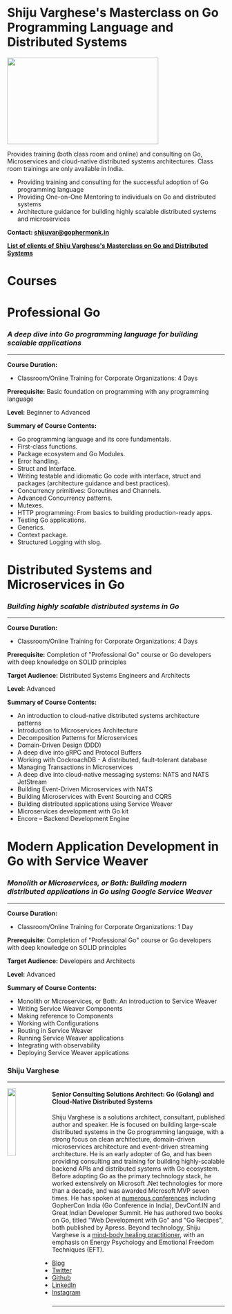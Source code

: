 # Shiju Varghese's Masterclass on Go Programming Language and Distributed Systems
<a href="(https://medium.com/@shijuvar"><img src="https://github.com/shijuvar/shijuvar/blob/master/img/go_red_logo.png" align="center" height="200" width="350" ></a>

Provides training (both class room and online) and consulting on Go, Microservices and cloud-native distributed systems architectures. Class room trainings are only available in India. 

* Providing training and consulting for the successful adoption of Go programming language 
* Providing One-on-One Mentoring to individuals on Go and distributed systems 
* Architecture guidance for building highly scalable distributed systems and microservices

**Contact: shijuvar@gophermonk.in**

**[List of clients of Shiju Varghese's Masterclass on Go and Distributed Systems](https://github.com/shijuvar/shijuvar/blob/master/golang-clients.md)**

# Courses
# Professional Go  
### *A deep dive into Go programming language for building scalable applications*
-------------------------------

**Course Duration:**  
* Classroom/Online Training for Corporate Organizations: 4 Days

**Prerequisite:**  Basic foundation on programming with any programming language

**Level:** Beginner to Advanced 

**Summary of Course Contents:** 
*	Go programming language and its core fundamentals.
*	First-class functions.
* Package ecosystem and Go Modules.
* Error handling.
*	Struct and Interface.
* Writing testable and idiomatic Go code with interface, struct and packages (architecture guidance and best practices).
*	Concurrency primitives: Goroutines and Channels.
*	Advanced Concurrency patterns.
* Mutexes.
* HTTP programming: From basics to building production-ready apps.
*	Testing Go applications.
* Generics.
* Context package.
* Structured Logging with slog.

# Distributed Systems and Microservices in Go
### *Building highly scalable distributed systems in Go*
--------------------------------------------------------
**Course Duration:** 
* Classroom/Online Training for Corporate Organizations: 4 Days

**Prerequisite:**  Completion of "Professional Go" course or Go developers with deep knowledge on SOLID principles 

**Target Audience:** Distributed Systems Engineers and Architects

**Level:** Advanced 

**Summary of Course Contents:**  
* An introduction to cloud-native distributed systems architecture patterns
* Introduction to Microservices Architecture
* Decomposition Patterns for Microservices 
* Domain-Driven Design (DDD)
* A deep dive into gRPC and Protocol Buffers
* Working with CockroachDB - A distributed, fault-tolerant database 
* Managing Transactions in Microservices
* A deep dive into cloud-native messaging systems: NATS and NATS JetStream 
* Building Event-Driven Microservices with NATS
* Building Microservices with Event Sourcing and CQRS
* Building distributed applications using Service Weaver
* Microservices development with Go kit
* Encore – Backend Development Engine

  
# Modern Application Development in Go with Service Weaver
### *Monolith or Microservices, or Both: Building modern distributed applications in Go using Google Service Weaver*  
--------------------------------------------------------
**Course Duration:** 
* Classroom/Online Training for Corporate Organizations: 1 Day

**Prerequisite:**  Completion of "Professional Go" course or Go developers with deep knowledge on SOLID principles 

**Target Audience:** Developers and Architects

**Level:** Advanced 

**Summary of Course Contents:**  
* Monolith or Microservices, or Both: An introduction to Service Weaver
* Writing Service Weaver Components
* Making reference to Components
* Working with Configurations
* Routing in Service Weaver
* Running Service Weaver applications
* Integrating with observability
* Deploying Service Weaver applications


### Shiju Varghese
--------------------------------------------------------

<a href="(https://medium.com/@shijuvar"><img src="https://avatars0.githubusercontent.com/u/1546448" align="left" height="20%" width="20%"></a> 
#### Senior Consulting Solutions Architect: Go (Golang) and Cloud-Native Distributed Systems 
Shiju Varghese is a solutions architect, consultant, published author and speaker. He is focused on building large-scale distributed systems in the Go programming language, with a strong focus on clean architecture, domain-driven microservices architecture and event-driven streaming architecture. He is an early adopter of Go, and has been providing consulting and training for building highly-scalable backend APIs and distributed systems with Go ecosystem. Before adopting Go as the primary technology stack, he worked extensively on Microsoft .Net technologies for more than a decade, and was awarded Microsoft MVP seven times. He has spoken at [numerous conferences](https://github.com/shijuvar/shijuvar/blob/master/conferences.md) including GopherCon India (Go Conference in India), DevConf.IN and Great Indian Developer Summit. He has authored two books on Go, titled "Web Development with Go" and "Go Recipes", both published by Apress.
Beyond technology, Shiju Varghese is a [mind-body healing practitioner](https://github.com/shijuvar/shijuvar/blob/master/mindbody-healing.md), with an emphasis on Energy Psychology and Emotional Freedom Techniques (EFT).

* [Blog](https://medium.com/@shijuvar)
* [Twitter](https://twitter.com/shijucv)
* [Github](https://github.com/shijuvar)
* [LinkedIn](https://linkedin.com/in/shijuvar)
* [Instagram](https://www.instagram.com/shijuvar/)

###
--------------------------
